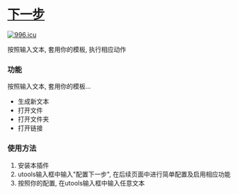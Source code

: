 # [下一步](https://github.com/xiaomingTang/pin-text/tree/next)

[![996.icu](https://img.shields.io/badge/link-996.icu-red.svg)](https://996.icu)

按照输入文本, 套用你的模板, 执行相应动作

### 功能
按照输入文本, 套用你的模板...
- 生成新文本
- 打开文件
- 打开文件夹
- 打开链接

### 使用方法
1. 安装本插件
2. utools输入框中输入"配置下一步", 在后续页面中进行简单配置及启用相应功能
3. 按照你的配置, 在utools输入框中输入任意文本
